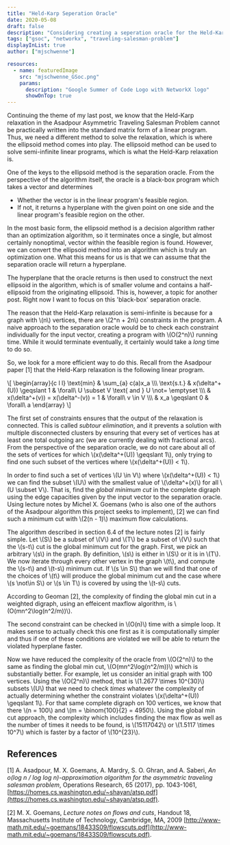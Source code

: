 ```yaml
---
title: "Held-Karp Seperation Oracle"
date: 2020-05-08
draft: false
description: "Considering creating a seperation oracle for the Held-Karp relaxation"
tags: ["gsoc", "networkx", "traveling-salesman-problem"]
displayInList: true
author: ["mjschwenne"]

resources:
  - name: featuredImage
    src: "mjschwenne_GSoc.png"
    params:
      description: "Google Summer of Code Logo with NetworkX logo"
      showOnTop: true
---
```


Continuing the theme of my last post, we know that the Held-Karp relaxation in the Asadpour Asymmetric Traveling Salesman Problem cannot be practically written into the standard matrix form of a linear program.
Thus, we need a different method to solve the relaxation, which is where the ellipsoid method comes into play.
The ellipsoid method can be used to solve semi-infinite linear programs, which is what the Held-Karp relaxation is.

One of the keys to the ellipsoid method is the separation oracle.
From the perspective of the algorithm itself, the oracle is a black-box program which takes a vector and determines

- Whether the vector is in the linear program's feasible region.
- If not, it returns a hyperplane with the given point on one side and the linear program's feasible region on the other.

In the most basic form, the ellipsoid method is a decision algorithm rather than an optimization algorithm, so it terminates once a single, but almost certainly nonoptimal, vector within the feasible region is found.
However, we can convert the ellipsoid method into an algorithm which is truly an optimization one.
What this means for us is that we can assume that the separation oracle will return a hyperplane.

The hyperplane that the oracle returns is then used to construct the next ellipsoid in the algorithm, which is of smaller volume and contains a half-ellipsoid from the originating ellipsoid.
This is, however, a topic for another post.
Right now I want to focus on this 'black-box' separation oracle.

The reason that the Held-Karp relaxation is semi-infinite is because for a graph with \\(n\\) vertices, there are \\(2^n + 2n\\) constraints in the program.
A naive approach to the separation oracle would be to check each constraint individually for the input vector, creating a program with \\(O(2^n)\\) running time.
While it would terminate eventually, it certainly would take a _long_ time to do so.

So, we look for a more efficient way to do this.
Recall from the Asadpour paper [1] that the Held-Karp relaxation is the following linear program.

\\[
\begin{array}{c l l}
\text{min} & \sum_{a} c(a)x_a \\\\\\
\text{s.t.} & x(\delta^+(U)) \geqslant 1 & \forall\ U \subset V \text{ and } U \not= \emptyset \\\\\\
& x(\delta^+(v)) = x(\delta^-(v)) = 1 & \forall\ v \in V \\\\\\
& x_a \geqslant 0 & \forall\ a
\end{array}
\\]

The first set of constraints ensures that the output of the relaxation is connected.
This is called _subtour elimination_, and it prevents a solution with multiple disconnected clusters by ensuring that every set of vertices has at least one total outgoing arc (we are currently dealing with fractional arcs).
From the perspective of the separation oracle, we do not care about all of the sets of vertices for which \\(x(\delta^+(U)) \geqslant 1\\), only trying to find one such subset of the vertices where \\(x(\delta^+(U)) < 1\\).

In order to find such a set of vertices \\(U \in V\\) where \\(x(\delta^+(U)) < 1\\) we can find the subset \\(U\\) with the smallest value of \\(\delta^+(x)\\) for all \\(U \subset V\\).
That is, find the _global minimum cut_ in the complete digraph using the edge capacities given by the input vector to the separation oracle.
Using lecture notes by Michel X. Goemans (who is also one of the authors of the Asadpour algorithm this project seeks to implement), [2] we can find such a minimum cut with \\(2(n - 1)\\) maximum flow calculations.

The algorithm described in section 6.4 of the lecture notes [2] is fairly simple.
Let \\(S\\) be a subset of \\(V\\) and \\(T\\) be a subset of \\(V\\) such that the \\(s-t\\) cut is the global minimum cut for the graph.
First, we pick an arbitrary \\(s\\) in the graph.
By definition, \\(s\\) is either in \\(S\\) or it is in \\(T\\).
We now iterate through every other vertex in the graph \\(t\\), and compute the \\(s-t\\) and \\(t-s\\) minimum cut.
If \\(s \in S\\) than we will find that one of the choices of \\(t\\) will produce the global minimum cut and the case where \\(s \not\in S\\) or \\(s \in T\\) is covered by using the \\(t-s\\) cuts.

According to Geoman [2], the complexity of finding the global min cut in a weighted digraph, using an effeicent maxflow algorithm, is \\(O(mn^2\log(n^2/m))\\).

The second constraint can be checked in \\(O(n)\\) time with a simple loop.
It makes sense to actually check this one first as it is computationally simpler and thus if one of these conditions are violated we will be able to return the violated hyperplane faster.

Now we have reduced the complexity of the oracle from \\(O(2^n)\\) to the same as finding the global min cut, \\(O(mn^2\log(n^2/m))\\) which is substantially better.
For example, let us consider an initial graph with 100 vertices.
Using the \\(O(2^n)\\) method, that is \\(1.2677 \times 10^{30}\\) subsets \\(U\\) that we need to check _times_ whatever the complexity of actually determining whether the constraint violates \\(x(\delta^+(U)) \geqslant 1\\).
For that same complete digraph on 100 vertices, we know that there \\(n = 100\\) and \\(m = \binom{100}{2} = 4950\\).
Using the global min cut approach, the complexity which includes finding the max flow as well as the number of times it needs to be found, is \\(15117042\\) or \\(1.5117 \times 10^7\\) which is faster by a factor of \\(10^{23}\\).

## References

[1] A. Asadpour, M. X. Goemans, A. Mardry, S. O. Ghran, and A. Saberi, _An o(log n / log log n)-approximation algorithm for the asymmetric traveling salesman problem_, Operations Research, 65 (2017), pp. 1043-1061, [https://homes.cs.washington.edu/~shayan/atsp.pdf](https://homes.cs.washington.edu/~shayan/atsp.pdf).

[2] M. X. Goemans, _Lecture notes on flows and cuts_, Handout 18, Massachusetts Institute of Technology, Cambridge, MA, 2009 [http://www-math.mit.edu/~goemans/18433S09/flowscuts.pdf](http://www-math.mit.edu/~goemans/18433S09/flowscuts.pdf).
